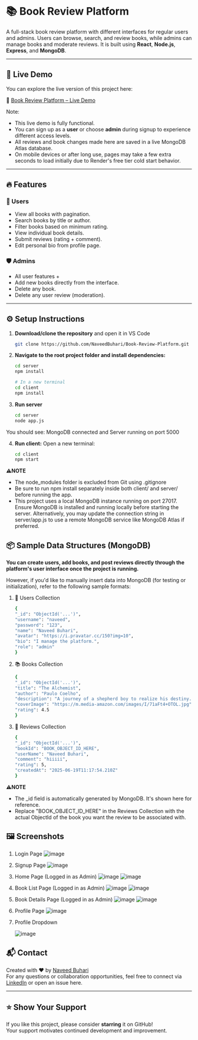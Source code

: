 # 📚 Book Review Platform

A full-stack book review platform with different interfaces for regular users and admins. Users can browse, search, and review books, while admins can manage books and moderate reviews. It is built using **React**, **Node.js**, **Express**, and **MongoDB**.

---

## 🚀 Live Demo

You can explore the live version of this project here:

🔗 [Book Review Platform – Live Demo](https://book-review-platform-three.vercel.app)

Note:
- This live demo is fully functional.
- You can sign up as a **user** or choose **admin** during signup to experience different access levels.
- All reviews and book changes made here are saved in a live MongoDB Atlas database.
- On mobile devices or after long use, pages may take a few extra seconds to load initially due to Render's free tier cold start behavior.

---

## 🔥 Features

### 👤 Users
- View all books with pagination.
- Search books by title or author.
- Filter books based on minimum rating.
- View individual book details.
- Submit reviews (rating + comment).
- Edit personal bio from profile page.

### 🛡️ Admins
- All user features +
- Add new books directly from the interface.
- Delete any book.
- Delete any user review (moderation).

---

## ⚙️ Setup Instructions

1. **Download/clone the repository** and open it in VS Code
   ```bash
   git clone https://github.com/NaveedBuhari/Book-Review-Platform.git

2. **Navigate to the root project folder and install dependencies:**
   ```bash
   cd server
   npm install

   # In a new terminal
   cd client
   npm install

3. **Run server**

   ```bash
   cd server
   node app.js

You should see: MongoDB connected and Server running on port 5000

4. **Run client:**
   Open a new terminal:
   ```bash
   cd client
   npm start

**⚠️NOTE**
- The node_modules folder is excluded from Git using .gitignore
- Be sure to run npm install separately inside both client/ and server/ before running the app.
- This project uses a local MongoDB instance running on port 27017. Ensure MongoDB is installed and running locally before starting the server. Alternatively, you may update the connection string in server/app.js to use a remote MongoDB service like MongoDB Atlas if preferred.


## 📦 Sample Data Structures (MongoDB)
**You can create users, add books, and post reviews directly through the platform's user interface once the project is running.**

However, if you'd like to manually insert data into MongoDB (for testing or initialization), refer to the following sample formats:


1. 🧑 Users Collection
   ```bash
   {
   "_id": "ObjectId('...')",
   "username": "naveed",
   "password": "123",
   "name": "Naveed Buhari",
   "avatar": "https://i.pravatar.cc/150?img=10",
   "bio": "I manage the platform.",
   "role": "admin"
   }

2. 📚 Books Collection
   ```bash
   {
   "_id": "ObjectId('...')",
   "title": "The Alchemist",
   "author": "Paulo Coelho",
   "description": "A journey of a shepherd boy to realize his destiny.",
   "coverImage": "https://m.media-amazon.com/images/I/71aFt4+OTOL.jpg",
   "rating": 4.5
   }

3. 📝 Reviews Collection
   ```bash
   {
   "_id": "ObjectId('...')",
   "bookId": "BOOK_OBJECT_ID_HERE",
   "userName": "Naveed Buhari",
   "comment": "hiiiii",
   "rating": 5,
   "createdAt": "2025-06-19T11:17:54.210Z"
   }

**⚠️NOTE**
- The _id field is automatically generated by MongoDB. It's shown here for reference.
- Replace "BOOK_OBJECT_ID_HERE" in the Reviews Collection with the actual ObjectId of the book you want the review to be associated with.

## 🖼️ Screenshots

1. Login Page
   ![image](https://github.com/user-attachments/assets/72518c9c-2da3-4f22-8c52-9b874c5f31c6)

2. Signup Page
   ![image](https://github.com/user-attachments/assets/c8bf864a-631c-4bcc-aea7-4c7ae592b34f)

3. Home Page (Logged in as Admin)
   ![image](https://github.com/user-attachments/assets/8b95f340-ceca-4442-891d-70534b1647e6)
   ![image](https://github.com/user-attachments/assets/c01568e6-c462-4efe-8c97-caf746eeeb54)

5. Book List Page (Logged in as Admin)
   ![image](https://github.com/user-attachments/assets/5a688400-2308-4b80-aa76-8f1c201f3a92)
   ![image](https://github.com/user-attachments/assets/bc4b74c9-790e-4a35-abd8-7b749aadd24f)

6. Book Details Page (Logged in as Admin)
   ![image](https://github.com/user-attachments/assets/747de899-e6d3-4d23-9594-8947b5b834d5)
   ![image](https://github.com/user-attachments/assets/94654510-db66-456a-a0de-c93368480a6f)

7. Profile Page
   ![image](https://github.com/user-attachments/assets/053dd0cb-1efa-452c-8db5-82818443eca0)

8. Profile Dropdown

   
   ![image](https://github.com/user-attachments/assets/b07309aa-224c-4824-8994-3ed15e3a5a66)



## 📬 Contact

Created with ❤️ by [Naveed Buhari](https://github.com/NaveedBuhari)  
For any questions or collaboration opportunities, feel free to connect via [LinkedIn](https://www.linkedin.com/in/naveed-buhari-buniyamin-57672a26a) or open an issue here.

---

## ⭐️ Show Your Support

If you like this project, please consider **starring** it on GitHub!  
Your support motivates continued development and improvement.





